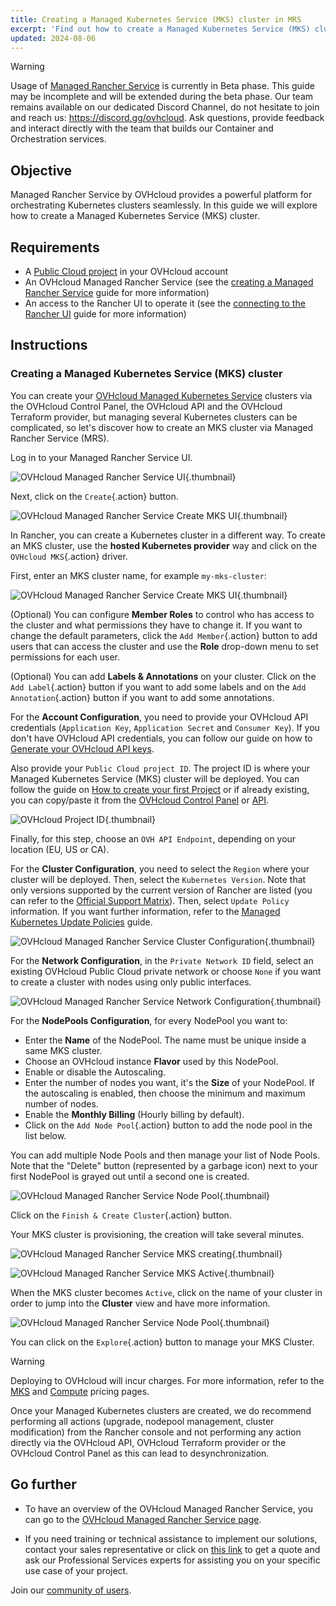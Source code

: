 ```yaml
---
title: Creating a Managed Kubernetes Service (MKS) cluster in MRS
excerpt: 'Find out how to create a Managed Kubernetes Service (MKS) cluster on a Managed Rancher Service'
updated: 2024-08-06
---
```


> [!warning]
>
> Usage of [Managed Rancher Service](https://labs.ovhcloud.com/en/managed-rancher-service/) is currently in Beta phase.
> This guide may be incomplete and will be extended during the beta phase. Our team remains available on our dedicated Discord Channel, do not hesitate to join and reach us: <https://discord.gg/ovhcloud>. Ask questions, provide feedback and interact directly with the team that builds our Container and Orchestration services.
>

## Objective

Managed Rancher Service by OVHcloud provides a powerful platform for orchestrating Kubernetes clusters seamlessly. In this guide we will explore how to create a Managed Kubernetes Service (MKS) cluster.

## Requirements

- A [Public Cloud project](/links/public-cloud/public-cloud) in your OVHcloud account
- An OVHcloud Managed Rancher Service (see the [creating a Managed Rancher Service](/pages/public_cloud/containers_orchestration/managed_rancher_service/create-update-rancher) guide for more information)
- An access to the Rancher UI to operate it (see the [connecting to the Rancher UI](/pages/public_cloud/containers_orchestration/managed_rancher_service/create-update-rancher) guide for more information)

## Instructions

### Creating a Managed Kubernetes Service (MKS) cluster

You can create your [OVHcloud Managed Kubernetes Service](/links/public-cloud/kubernetes) clusters via the OVHcloud Control Panel, the OVHcloud API and the OVHcloud Terraform provider, but managing several Kubernetes clusters can be complicated, so let's discover how to create an MKS cluster via Managed Rancher Service (MRS).

Log in to your Managed Rancher Service UI.

![OVHcloud Managed Rancher Service UI](images/rancher-ui.png){.thumbnail}

Next, click on the `Create`{.action} button.

![OVHcloud Managed Rancher Service Create MKS UI](images/rancher-create.png){.thumbnail}

In Rancher, you can create a Kubernetes cluster in a different way. To create an MKS cluster, use the **hosted Kubernetes provider** way and click on the `OVHcloud MKS`{.action} driver.

First, enter an MKS cluster name, for example `my-mks-cluster`:

![OVHcloud Managed Rancher Service Create MKS UI](images/rancher-mks-name.png){.thumbnail}

(Optional) You can configure **Member Roles** to control who has access to the cluster and what permissions they have to change it. If you want to change the default parameters, click the `Add Member`{.action} button to add users that can access the cluster and use the **Role** drop-down menu to set permissions for each user.

(Optional) You can add **Labels & Annotations** on your cluster. Click on the `Add Label`{.action} button if you want to add some labels and on the `Add Annotation`{.action} button if you want to add some annotations.

For the **Account Configuration**, you need to provide your OVHcloud API credentials (`Application Key`, `Application Secret` and `Consumer Key`).
If you don't have OVHcloud API credentials, you can follow our guide on how to [Generate your OVHcloud API keys](/pages/manage_and_operate/api/first-steps#advanced-usage-pair-ovhcloud-apis-with-an-application).

Also provide your `Public Cloud project ID`. The project ID is where your Managed Kubernetes Service (MKS) cluster will be deployed. You can follow the guide on [How to create your first Project](/pages/public_cloud/compute/create_a_public_cloud_project) or if already existing, you can copy/paste it from the [OVHcloud Control Panel](/links/manager) or [API](https://eu.api.ovh.com/console-preview/?section=%2Fcloud&branch=v1#get-/cloud/project).

![OVHcloud Project ID](images/project-id.png){.thumbnail}

Finally, for this step, choose an `OVH API Endpoint`, depending on your location (EU, US or CA).

For the **Cluster Configuration**, you need to select the `Region` where your cluster will be deployed. Then, select the `Kubernetes Version`. Note that only versions supported by the current version of Rancher are listed (you can refer to the [Official Support Matrix](https://www.suse.com/suse-rancher/support-matrix/all-supported-versions)). Then, select `Update Policy` information. If you want further information, refer to the [Managed Kubernetes Update Policies](/pages/public_cloud/containers_orchestration/managed_kubernetes/change-security-update) guide.

![OVHcloud Managed Rancher Service Cluster Configuration](images/cluster-config.png){.thumbnail}

For the **Network Configuration**, in the `Private Network ID` field, select an existing OVHcloud Public Cloud private network or choose `None` if you want to create a cluster with nodes using only public interfaces.

![OVHcloud Managed Rancher Service Network Configuration](images/network-config.png){.thumbnail}

For the **NodePools Configuration**, for every NodePool you want to:

- Enter the **Name** of the NodePool. The name must be unique inside a same MKS cluster.
- Choose an OVHcloud instance **Flavor** used by this NodePool.
- Enable or disable the Autoscaling.
- Enter the number of nodes you want, it's the **Size** of your NodePool. If the autoscaling is enabled, then choose the minimum and maximum number of nodes.
- Enable the **Monthly Billing** (Hourly billing by default).
- Click on the `Add Node Pool`{.action} button to add the node pool in the list below.

You can add multiple Node Pools and then manage your list of Node Pools. Note that the "Delete" button (represented by a garbage icon) next to your first NodePool is grayed out until a second one is created.

![OVHcloud Managed Rancher Service Node Pool](images/nodepool.png){.thumbnail}

Click on the `Finish & Create Cluster`{.action} button.

Your MKS cluster is provisioning, the creation will take several minutes. 

![OVHcloud Managed Rancher Service MKS creating](images/mks-creating.png){.thumbnail}

![OVHcloud Managed Rancher Service MKS Active](images/mks-active.png){.thumbnail}

When the MKS cluster becomes `Active`, click on the name of your cluster in order to jump into the **Cluster** view and have more information.

![OVHcloud Managed Rancher Service Node Pool](images/mycluster.png){.thumbnail}

You can click on the `Explore`{.action} button to manage your MKS Cluster.

> [!warning]
>
> Deploying to OVHcloud will incur charges. For more information, refer to the [MKS](https://www.ovhcloud.com/es-es/public-cloud/prices/#568) and [Compute](https://www.ovhcloud.com/es-es/public-cloud/prices/) pricing pages.
>
> Once your Managed Kubernetes clusters are created, we do recommend performing all actions (upgrade, nodepool management, cluster modification) from the Rancher console and not performing any action directly via the OVHcloud API, OVHcloud Terraform provider or the OVHcloud Control Panel as this can lead to desynchronization.
>

## Go further

- To have an overview of the OVHcloud Managed Rancher Service, you can go to the [OVHcloud Managed Rancher Service page](https://www.ovhcloud.com/es-es/public-cloud/managed-rancher-service/).

- If you need training or technical assistance to implement our solutions, contact your sales representative or click on [this link](/links/professional-services) to get a quote and ask our Professional Services experts for assisting you on your specific use case of your project.

Join our [community of users](/links/community).